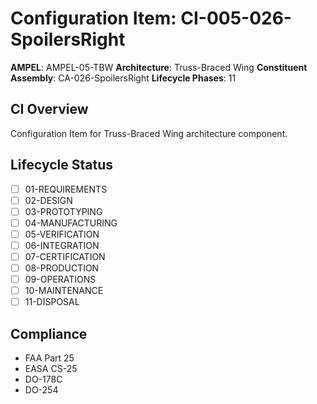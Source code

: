 # Configuration Item: CI-005-026-SpoilersRight

**AMPEL**: AMPEL-05-TBW
**Architecture**: Truss-Braced Wing
**Constituent Assembly**: CA-026-SpoilersRight
**Lifecycle Phases**: 11

## CI Overview
Configuration Item for Truss-Braced Wing architecture component.

## Lifecycle Status
- [ ] 01-REQUIREMENTS
- [ ] 02-DESIGN
- [ ] 03-PROTOTYPING
- [ ] 04-MANUFACTURING
- [ ] 05-VERIFICATION
- [ ] 06-INTEGRATION
- [ ] 07-CERTIFICATION
- [ ] 08-PRODUCTION
- [ ] 09-OPERATIONS
- [ ] 10-MAINTENANCE
- [ ] 11-DISPOSAL

## Compliance
- FAA Part 25
- EASA CS-25
- DO-178C
- DO-254
